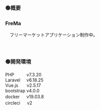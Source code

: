 ### 🟢概要  
### FreMa  
　フリーマーケットアプリケーション制作中。  
　  
　  
### 🟢開発環境  
PHP&nbsp;&nbsp;&nbsp;&nbsp;&nbsp;&nbsp;&nbsp;&nbsp;&nbsp;&nbsp;v7.3.20  
Laravel&nbsp;&nbsp;&nbsp;&nbsp;&nbsp;v6.18.25  
Vue.js&nbsp;&nbsp;&nbsp;&nbsp;&nbsp;&nbsp;&nbsp;v2.5.17  
bootstrap v4.0.0  
docker 　 v19.03.8  
circleci 　 v2  
